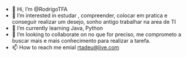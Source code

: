 - 👋 Hi, I’m @RodrigoTFA
- 👀 I’m interested in  estudar , compreender, colocar em pratica e conseguir realizar um desejo, sonho antigo trabalhar na area de TI
- 🌱 I’m currently learning Java, Python  
- 💞️ I’m looking to collaborate on  no que for preciso, me comprometo a buscar mais e mais conhecimento para realizar a tarefa.
- 📫 How to reach me  emial rtadeu@live.com 

<!---
RodrigoTFA/RodrigoTFA is a ✨ special ✨ repository because its `README.md` (this file) appears on your GitHub profile.
You can click the Preview link to take a look at your changes.
--->
